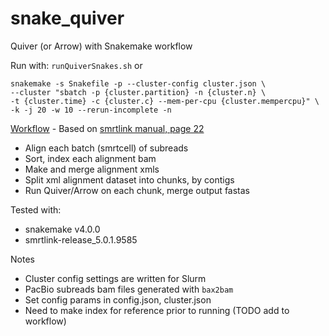 # snake_quiver

Quiver (or Arrow) with Snakemake workflow

Run with: `runQuiverSnakes.sh` or

```
snakemake -s Snakefile -p --cluster-config cluster.json \
--cluster "sbatch -p {cluster.partition} -n {cluster.n} \
-t {cluster.time} -c {cluster.c} --mem-per-cpu {cluster.mempercpu}" \
-k -j 20 -w 10 --rerun-incomplete -n
```

[Workflow](https://github.com/tpoorten/snakemake-workflows/blob/master/snake_quiver/workflowGraph.svg) - Based on [smrtlink manual, page 22](http://www.pacb.com/wp-content/uploads/SMRT-Tools-Reference-Guide-v4.0.0.pdf)
* Align each batch (smrtcell) of subreads
* Sort, index each alignment bam
* Make and merge alignment xmls
* Split xml alignment dataset into chunks, by contigs
* Run Quiver/Arrow on each chunk, merge output fastas

Tested with:
* snakemake v4.0.0
* smrtlink-release_5.0.1.9585

Notes
* Cluster config settings are written for Slurm
* PacBio subreads bam files generated with `bax2bam`
* Set config params in config.json, cluster.json
* Need to make index for reference prior to running (TODO add to workflow)
